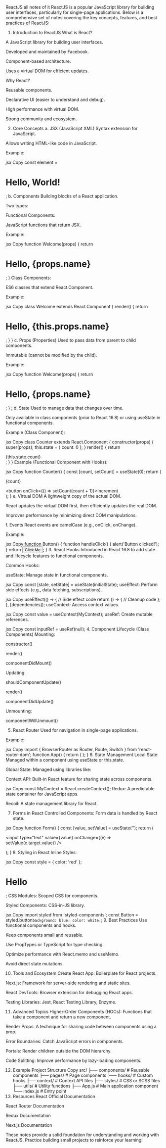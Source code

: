 ReactJS all notes of it
ReactJS is a popular JavaScript library for building user interfaces, particularly for single-page applications. Below is a comprehensive set of notes covering the key concepts, features, and best practices of ReactJS:

1. Introduction to ReactJS
What is React?

A JavaScript library for building user interfaces.

Developed and maintained by Facebook.

Component-based architecture.

Uses a virtual DOM for efficient updates.

Why React?

Reusable components.

Declarative UI (easier to understand and debug).

High performance with virtual DOM.

Strong community and ecosystem.

2. Core Concepts
a. JSX (JavaScript XML)
Syntax extension for JavaScript.

Allows writing HTML-like code in JavaScript.

Example:

jsx
Copy
const element = <h1>Hello, World!</h1>;
b. Components
Building blocks of a React application.

Two types:

Functional Components:

JavaScript functions that return JSX.

Example:

jsx
Copy
function Welcome(props) {
  return <h1>Hello, {props.name}</h1>;
}
Class Components:

ES6 classes that extend React.Component.

Example:

jsx
Copy
class Welcome extends React.Component {
  render() {
    return <h1>Hello, {this.props.name}</h1>;
  }
}
c. Props (Properties)
Used to pass data from parent to child components.

Immutable (cannot be modified by the child).

Example:

jsx
Copy
function Welcome(props) {
  return <h1>Hello, {props.name}</h1>;
}
<Welcome name="John" />;
d. State
Used to manage data that changes over time.

Only available in class components (prior to React 16.8) or using useState in functional components.

Example (Class Component):

jsx
Copy
class Counter extends React.Component {
  constructor(props) {
    super(props);
    this.state = { count: 0 };
  }
  render() {
    return <div>{this.state.count}</div>;
  }
}
Example (Functional Component with Hooks):

jsx
Copy
function Counter() {
  const [count, setCount] = useState(0);
  return (
    <div>
      <p>{count}</p>
      <button onClick={() => setCount(count + 1)}>Increment</button>
    </div>
  );
}
e. Virtual DOM
A lightweight copy of the actual DOM.

React updates the virtual DOM first, then efficiently updates the real DOM.

Improves performance by minimizing direct DOM manipulations.

f. Events
React events are camelCase (e.g., onClick, onChange).

Example:

jsx
Copy
function Button() {
  function handleClick() {
    alert('Button clicked!');
  }
  return <button onClick={handleClick}>Click Me</button>;
}
3. React Hooks
Introduced in React 16.8 to add state and lifecycle features to functional components.

Common Hooks:

useState: Manage state in functional components.

jsx
Copy
const [state, setState] = useState(initialState);
useEffect: Perform side effects (e.g., data fetching, subscriptions).

jsx
Copy
useEffect(() => {
  // Side effect code
  return () => {
    // Cleanup code
  };
}, [dependencies]);
useContext: Access context values.

jsx
Copy
const value = useContext(MyContext);
useRef: Create mutable references.

jsx
Copy
const inputRef = useRef(null);
4. Component Lifecycle (Class Components)
Mounting:

constructor()

render()

componentDidMount()

Updating:

shouldComponentUpdate()

render()

componentDidUpdate()

Unmounting:

componentWillUnmount()

5. React Router
Used for navigation in single-page applications.

Example:

jsx
Copy
import { BrowserRouter as Router, Route, Switch } from 'react-router-dom';
function App() {
  return (
    <Router>
      <Switch>
        <Route path="/" exact component={Home} />
        <Route path="/about" component={About} />
      </Switch>
    </Router>
  );
}
6. State Management
Local State: Managed within a component using useState or this.state.

Global State: Managed using libraries like:

Context API: Built-in React feature for sharing state across components.

jsx
Copy
const MyContext = React.createContext();
Redux: A predictable state container for JavaScript apps.

Recoil: A state management library for React.

7. Forms in React
Controlled Components: Form data is handled by React state.

jsx
Copy
function Form() {
  const [value, setValue] = useState('');
  return (
    <form>
      <input
        type="text"
        value={value}
        onChange={(e) => setValue(e.target.value)}
      />
    </form>
  );
}
8. Styling in React
Inline Styles:

jsx
Copy
const style = { color: 'red' };
<h1 style={style}>Hello</h1>;
CSS Modules: Scoped CSS for components.

Styled Components: CSS-in-JS library.

jsx
Copy
import styled from 'styled-components';
const Button = styled.button`
  background: blue;
  color: white;
`;
9. Best Practices
Use functional components and hooks.

Keep components small and reusable.

Use PropTypes or TypeScript for type checking.

Optimize performance with React.memo and useMemo.

Avoid direct state mutations.

10. Tools and Ecosystem
Create React App: Boilerplate for React projects.

Next.js: Framework for server-side rendering and static sites.

React DevTools: Browser extension for debugging React apps.

Testing Libraries: Jest, React Testing Library, Enzyme.

11. Advanced Topics
Higher-Order Components (HOCs): Functions that take a component and return a new component.

Render Props: A technique for sharing code between components using a prop.

Error Boundaries: Catch JavaScript errors in components.

Portals: Render children outside the DOM hierarchy.

Code Splitting: Improve performance by lazy-loading components.

12. Example Project Structure
Copy
src/
├── components/      # Reusable components
├── pages/           # Page components
├── hooks/           # Custom hooks
├── context/         # Context API files
├── styles/          # CSS or SCSS files
├── utils/           # Utility functions
├── App.js           # Main application component
└── index.js         # Entry point
13. Resources
React Official Documentation

React Router Documentation

Redux Documentation

Next.js Documentation

These notes provide a solid foundation for understanding and working with ReactJS. Practice building small projects to reinforce your learning!
